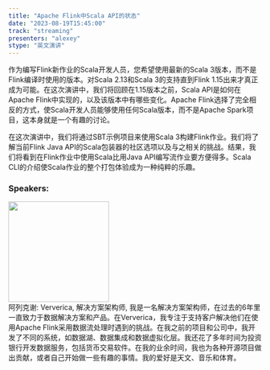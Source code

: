 ```yaml
---
title: "Apache Flink中Scala API的状态"
date: "2023-08-19T15:45:00" 
track: "streaming"
presenters: "alexey"
stype: "英文演讲"
---
```

作为编写Flink新作业的Scala开发人员，您希望使用最新的Scala 3版本，而不是Flink编译时使用的版本。对Scala 2.13和Scala 3的支持直到Flink 1.15出来才真正成为可能。在这次演讲中，我们将回顾在1.15版本之前，Scala API是如何在Apache Flink中实现的，以及该版本中有哪些变化。Apache Flink选择了完全相反的方式，使Scala开发人员能够使用任何Scala版本，而不是Apache Spark项目，这本身就是一个有趣的讨论。

在这次演讲中，我们将通过SBT示例项目来使用Scala 3构建Flink作业。我们将了解当前Flink Java API的Scala包装器的社区选项以及与之相关的挑战。结果，我们将看到在Flink作业中使用Scala比用Java API编写流作业要方便得多。Scala CLI的介绍使Scala作业的整个打包体验成为一种纯粹的乐趣。
 ### Speakers: 
 <img src="https://img.bagevent.com/resource/20230607/1640066470.jpg" width="200" /><br>阿列克谢: Ververica, 解决方案架构师, 我是一名解决方案架构师，在过去的6年里一直致力于数据解决方案和产品。在Ververica，我专注于支持客户解决他们在使用Apache Flink采用数据流处理时遇到的挑战。在我之前的项目和公司中，我开发了不同的系统，如数据湖、数据集成和数据虚拟化层。我还花了多年时间为投资银行开发数据服务，包括货币交易软件。在我的业余时间，我也为各种开源项目做出贡献，或者自己开始做一些有趣的事情。我的爱好是天文、音乐和体育。
 <br><br>